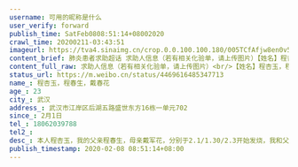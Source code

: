 ```yaml
---
username: 可用的昵称是什么
user_verify: forward
publish_time: SatFeb0808:51:14+08002020
crawl_time: 20200211-03:43:51
imageurl: https://tva4.sinaimg.cn/crop.0.0.100.100.180/005TCfAfjw8en0v5yg4bgj302s02s3yc.jpg?KID=imgbed,tva&Expires=1581373874&ssig=uxoyavQNHn,http://n.sinaimg.cn/photo/5213b46e/20181127/timeline_card_small_super_default.png,https://wx2.sinaimg.cn/orj360/005TCfAfly1gbopg0hm9qj30aj0m8wey.jpg,https://wx1.sinaimg.cn/orj360/005TCfAfly1gbopg0xacqj30go0m83za.jpg
content_brief: 肺炎患者求助超话 求助人信息（若有相关化验单，请上传图片）【姓名】程杏玉，程春生，戴春花【年龄】23【所在城市】武汉【所在小区、社区】武汉市江岸区后湖五路盛世东方16栋一单元702【患病时间】2月1日【联系方式】18062039788【其他紧急联系人】【病情描述】 本人程杏玉，我的父亲程春 ...全文
content_full_raw: 求助人信息（若有相关化验单，请上传图片）<br/>【姓名】程杏玉，程春生，戴春花<br/>【年龄】23<br/>【所在城市】武汉<br/>【所在小区、社区】武汉市江岸区后湖五路盛世东方16栋一单元702<br/>【患病时间】2月1日<br/>【联系方式】18062039788<br/>【其他紧急联系人】<br/>【病情描述】本人程杏玉，我的父亲程春生，母亲戴军花，分别于2.1/1.30/2.3开始发烧，我和父亲于2月5号到武汉市中心医院检查，CT显示双肺可见多发磨玻璃影，肝实质密度减低，肝及左肾实质内可见圆形低密度影，诊断为高度疑似病例。这些天反复发烧至38.5度，双肺感染，咳嗽胸闷气短，恶心呕吐，做了核酸检测也是迟迟没有结果出来。<br/>这些天我们打了很多电话，包括120，全部让我们联系社区，社区困难说解决不了，让我们选择投诉，投诉也是没有结果。现在很绝望，我们一家人身体状态越来越差，去医院因为未确诊不收，去隔离酒店说高烧不让进。每天在绝望恐惧和病痛的折磨中度过却没有办法，今天母亲CT显示双肺感染，父亲现已经高烧到39.9度，无奈，担心父亲病重，今晚携带棉被准备在汉口医院先找个空位住一晚，以防万一。<br/>恳请相关单位能够救救我一家人吧。<adata-url="http://t.cn/RpZPyDa"href="http://weibo.com/p/1001018008642118100000000"data-hide=""><spanclass='url-icon'><imgstyle='width:1rem;height:1rem'src='https://h5.sinaimg.cn/upload/2015/09/25/3/timeline_card_small_location_default.png'></span><spanclass="surl-text">麻城市</span></a>
status_url: https://m.weibo.cn/status/4469616485347713
name_: 程杏玉，程春生，戴春花
age_: 23
city_: 武汉
address_: 武汉市江岸区后湖五路盛世东方16栋一单元702
since_: 2月1日
tel_: 18062039788
tel2_: 
desc_: 本人程杏玉，我的父亲程春生，母亲戴军花，分别于2.1/1.30/2.3开始发烧，我和父亲于2月5号到武汉市中心医院检查，CT显示双肺可见多发磨玻璃影，肝实质密度减低，肝及左肾实质内可见圆形低密度影，诊断为高度疑似病例。这些天反复发烧至38.5度，双肺感染，咳嗽胸闷气短，恶心呕吐，做了核酸检测也是迟迟没有结果出来。这些天我们打了很多电话，包括120，全部让我们联系社区，社区困难说解决不了，让我们选择投诉，投诉也是没有结果。现在很绝望，我们一家人身体状态越来越差，去医院因为未确诊不收，去隔离酒店说高烧不让进。每天在绝望恐惧和病痛的折磨中度过却没有办法，今天母亲CT显示双肺感染，父亲现已经高烧到39.9度，无奈，担心父亲病重，今晚携带棉被准备在汉口医院先找个空位住一晚，以防万一。恳请相关单位能够救救我一家人吧。<adata-url="http//t.cn/RpZPyDa"href="http//weibo.com/p/1001018008642118100000000"data-hide=""><spanclass='url-icon'><imgstyle='width1rem;height1rem'src='https//h5.sinaimg.cn/upload/2015/09/25/3/timeline_card_small_location_default.png'></span><spanclass="surl-text">麻城市</span></a>
publish_timestamp: 2020-02-08 08:51:14+08:00
---
```

